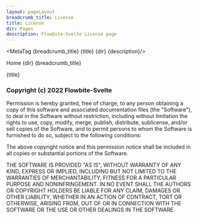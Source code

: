 ```yaml
---
layout: pageLayout
breadcrumb_title: License
title: License
dir: Pages
description: Flowbite-Svelte License page
---
```


<MetaTag {breadcrumb_title} {title} {dir} {description}/>

<script>
  import { Htwo, MetaTag } from '../utils'
  import { Breadcrumb, BreadcrumbItem, Heading, A } from '$lib'
</script>

<Breadcrumb class="pt-28 py-8">
  <BreadcrumbItem href="/" home >Home</BreadcrumbItem>
  <BreadcrumbItem>{dir}</BreadcrumbItem>
  <BreadcrumbItem>{breadcrumb_title}</BreadcrumbItem>
</Breadcrumb>

<Heading class="mb-2" tag="h1" customSize="text-3xl">{title}</Heading>

<Htwo label="MIT License" />

<h3 class="text-xl dark:text-white w-full pb-4">Copyright (c) 2022 Flowbite-Svelte</h3>

<p class="dark:text-white w-full text-lg py-2">
Permission is hereby granted, free of charge, to any person obtaining a copy
of this software and associated documentation files (the "Software"), to deal
in the Software without restriction, including without limitation the rights
to use, copy, modify, merge, publish, distribute, sublicense, and/or sell
copies of the Software, and to permit persons to whom the Software is
furnished to do so, subject to the following conditions:
</p>
<p class="dark:text-white w-full text-lg py-2">
The above copyright notice and this permission notice shall be included in all
copies or substantial portions of the Software.
</p>
<p class="dark:text-white w-full text-lg py-2">
THE SOFTWARE IS PROVIDED "AS IS", WITHOUT WARRANTY OF ANY KIND, EXPRESS OR
IMPLIED, INCLUDING BUT NOT LIMITED TO THE WARRANTIES OF MERCHANTABILITY,
FITNESS FOR A PARTICULAR PURPOSE AND NONINFRINGEMENT. IN NO EVENT SHALL THE
AUTHORS OR COPYRIGHT HOLDERS BE LIABLE FOR ANY CLAIM, DAMAGES OR OTHER
LIABILITY, WHETHER IN AN ACTION OF CONTRACT, TORT OR OTHERWISE, ARISING FROM,
OUT OF OR IN CONNECTION WITH THE SOFTWARE OR THE USE OR OTHER DEALINGS IN THE
SOFTWARE.
</p>